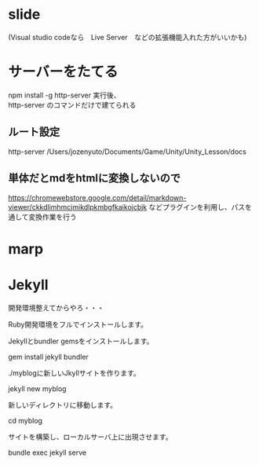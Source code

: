 # slide


(Visual studio codeなら　Live Server　などの拡張機能入れた方がいいかも)


# サーバーをたてる
npm install -g http-server
実行後、  
http-server
のコマンドだけで建てられる

## ルート設定
http-server /Users/jozenyuto/Documents/Game/Unity/Unity_Lesson/docs 


##  単体だとmdをhtmlに変換しないので
https://chromewebstore.google.com/detail/markdown-viewer/ckkdlimhmcjmikdlpkmbgfkaikojcbjk
などプラグインを利用し、パスを通して変換作業を行う


# marp


# Jekyll


開発環境整えてからやろ・・・



Ruby開発環境をフルでインストールします。

Jekyllとbundler gemsをインストールします。

gem install jekyll bundler

./myblogに新しいJkyllサイトを作ります。

jekyll new myblog

新しいディレクトリに移動します。

cd myblog

サイトを構築し、ローカルサーバ上に出現させます。

bundle exec jekyll serve